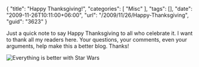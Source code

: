 {
	"title": "Happy Thanksgiving!",
	"categories": [
		"Misc"
	],
	"tags": [],
	"date": "2009-11-26T10:11:00+06:00",
	"url": "/2009/11/26/Happy-Thanksgiving",
	"guid": "3623"
}

Just a quick note to say Happy Thanksgiving to all who celebrate it. I want to thank all my readers here. Your questions, your comments, even your arguments, help make this a better blog. Thanks! 

<img src="http://www.raymondcamden.com/images/StarWarsThanksgiving1.jpg" title="Everything is better with Star Wars" />